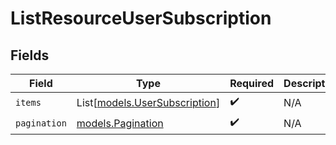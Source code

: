 # ListResourceUserSubscription


## Fields

| Field                                                          | Type                                                           | Required                                                       | Description                                                    |
| -------------------------------------------------------------- | -------------------------------------------------------------- | -------------------------------------------------------------- | -------------------------------------------------------------- |
| `items`                                                        | List[[models.UserSubscription](../models/usersubscription.md)] | :heavy_check_mark:                                             | N/A                                                            |
| `pagination`                                                   | [models.Pagination](../models/pagination.md)                   | :heavy_check_mark:                                             | N/A                                                            |